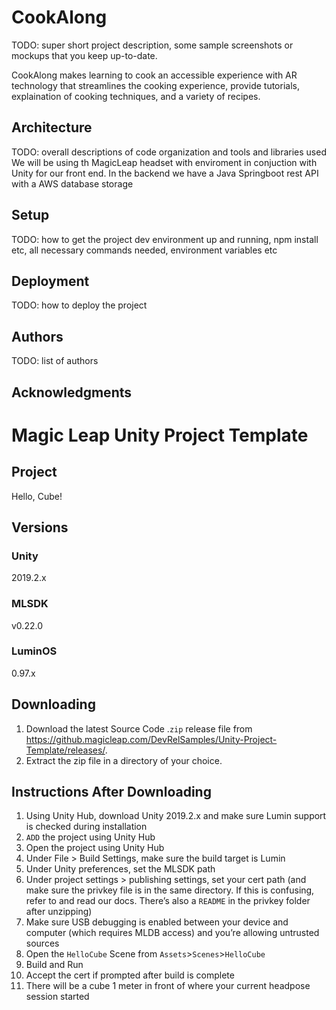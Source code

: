 # CookAlong

TODO: super short project description, some sample screenshots or mockups that you keep up-to-date.

CookAlong makes learning to cook an accessible experience with AR technology that streamlines the cooking experience, provide tutorials, explaination of cooking techniques, and a variety of recipes.

## Architecture

TODO:  overall descriptions of code organization and tools and libraries used
We will be using th MagicLeap headset with enviroment in conjuction with Unity for our front end.
In the backend we have a Java Springboot rest API with a AWS database storage

## Setup

TODO: how to get the project dev environment up and running, npm install etc, all necessary commands needed, environment variables etc

## Deployment

TODO: how to deploy the project

## Authors

TODO: list of authors

## Acknowledgments


# Magic Leap Unity Project Template

## Project

Hello, Cube!

## Versions

### Unity

2019.2.x

### MLSDK

v0.22.0

### LuminOS

0.97.x

## Downloading

1) Download the latest Source Code .`zip` release file from <https://github.magicleap.com/DevRelSamples/Unity-Project-Template/releases/>.
2) Extract the zip file in a directory of your choice.

## Instructions After Downloading

1) Using Unity Hub, download Unity 2019.2.x and make sure Lumin support is checked during installation
2) `ADD` the project using Unity Hub
3) Open the project using Unity Hub
4) Under File > Build Settings, make sure the build target is Lumin
5) Under Unity preferences, set the MLSDK path
6) Under project settings > publishing settings, set your cert path (and make sure the privkey file is in the same directory. If this is confusing, refer to and read our docs. There’s also a `README` in the privkey folder after unzipping)
7) Make sure USB debugging is enabled between your device and computer (which requires MLDB access) and you’re allowing untrusted sources
8) Open the `HelloCube` Scene from `Assets`>`Scenes`>`HelloCube`
9) Build and Run
10) Accept the cert if prompted after build is complete
11) There will be a cube 1 meter in front of where your current headpose session started
